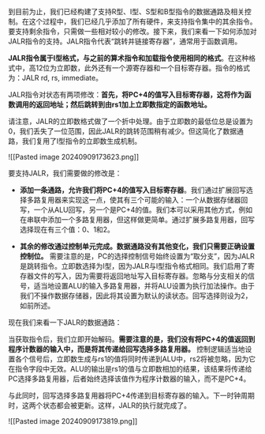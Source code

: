 到目前为止，我们已经构建了支持R型、I型、S型和B型指令的数据通路及相关控制。在这个过程中，我们已经几乎添加了所有硬件，来支持指令集中的其余指令。要支持剩余指令，只需做一些相对较小的修改。接下来，我们来看一下如何添加对JALR指令的支持。JALR指令代表“跳转并链接寄存器”，通常用于函数调用。

**JALR指令属于I型格式，与之前的算术指令和加载指令使用相同的格式**。在这种格式中，高12位为立即数，此外还有一个源寄存器和一个目标寄存器。指令的格式为：JALR rd, rs, immediate。

JALR指令对状态有两项修改：**首先，将PC+4的值写入目标寄存器，这将作为函数调用的返回地址；然后跳转到由rs1加上立即数指定的函数地址。**

请注意，JALR的立即数格式做了一个折中处理。由于立即数的最低位总是设置为0，我们丢失了一位范围，因此JALR的跳转范围稍有减少。但这简化了数据通路，我们复用了I型指令的立即数生成机制。

![[Pasted image 20240909173623.png]]

要支持JALR，我们需要做的修改是：
- **添加一条通路，允许我们将PC+4的值写入目标寄存器**。我们通过扩展回写选择多路复用器来实现这一点，使其有三个可能的输入：一个从数据存储器回写，一个从ALU回写，另一个是PC+4的值。我们本可以采用其他方式，例如在串联中添加一个多路复用器，但这样做更简单。通过扩展多路复用器，回写选择现在有三个值：0、1和2。

- **其余的修改通过控制单元完成。数据通路没有其他变化，我们只需要正确设置控制位。** 需要注意的是，PC的选择控制信号始终设置为“取分支”，因为JALR是跳转指令。立即数选择为I型，因为JALR与I型指令格式相同。我们启用了寄存器文件的写入，因为需要将返回地址写入目标寄存器。忽略与分支相关的信号，适当地设置ALU的输入多路复用器，并将ALU设置为执行加法操作。由于我们不操作数据存储器，因此将其设置为默认的读状态。回写选择则设为2，如前所述。


现在我们来看一下JALR的数据通路：

当获取指令后，我们立即开始解码。**需要注意的是，我们没有将PC+4的值返回到程序计数器的输入中，而是将其传递给回写选择多路复用器。** 控制逻辑适当地设置各个信号后，立即数生成与rs1的值将同时传递到ALU中，rs2将被忽略，因为它在指令字段中无效。ALU的输出是rs1的值与立即数相加的结果，该结果将传递给PC选择多路复用器，后者始终选择该值作为程序计数器的输入，而不是PC+4。

与此同时，回写选择多路复用器将PC+4传递到目标寄存器的输入。下一时钟周期时，这两个状态都会被更新。这样，JALR的执行就完成了。

![[Pasted image 20240909173819.png]]
